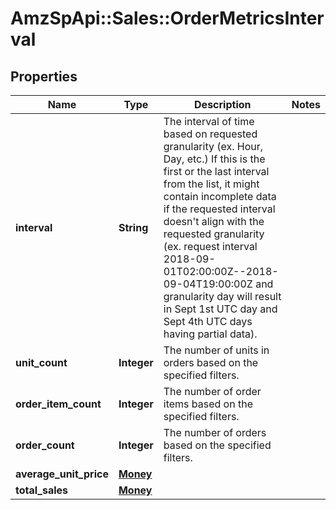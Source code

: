 # AmzSpApi::Sales::OrderMetricsInterval

## Properties
Name | Type | Description | Notes
------------ | ------------- | ------------- | -------------
**interval** | **String** | The interval of time based on requested granularity (ex. Hour, Day, etc.) If this is the first or the last interval from the list, it might contain incomplete data if the requested interval doesn&#x27;t align with the requested granularity (ex. request interval 2018-09-01T02:00:00Z--2018-09-04T19:00:00Z and granularity day will result in Sept 1st UTC day and Sept 4th UTC days having partial data). | 
**unit_count** | **Integer** | The number of units in orders based on the specified filters. | 
**order_item_count** | **Integer** | The number of order items based on the specified filters. | 
**order_count** | **Integer** | The number of orders based on the specified filters. | 
**average_unit_price** | [**Money**](Money.md) |  | 
**total_sales** | [**Money**](Money.md) |  | 

